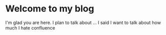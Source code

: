 # Welcome to my blog

I'm glad you are here. I plan to talk about ...
I said I want to talk about how much I hate confluence
